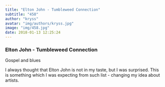 ```yaml
---
title: "Elton John - Tumbleweed Connection"
subtitle: "458"
author: "kryss"
avatar: "img/authors/kryss.jpg"
image: "img/458.jpg"
date: 2018-01-13 12:25:24
---
```


### Elton John - Tumbleweed Connection
Gospel and blues

I always thought that Elton John is not in my taste, but I was surprised. This is something which I was expecting from such list - changing my idea about artists. 
